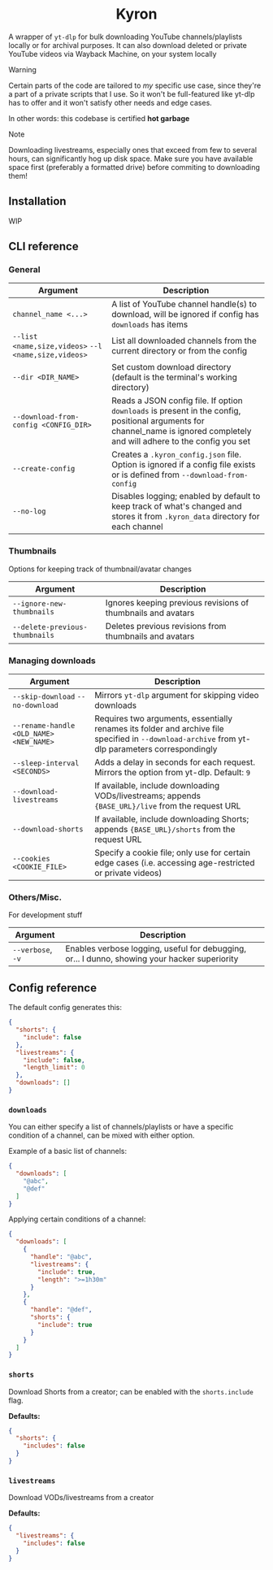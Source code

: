 <h1 align="center">Kyron</h1>

A wrapper of `yt-dlp` for bulk downloading YouTube channels/playlists locally or for archival purposes. It can also download deleted or private YouTube videos via Wayback Machine, on your system locally

> [!WARNING]
> Certain parts of the code are tailored to *my* specific use case, since they're a part of a private scripts that I use. So it won't be full-featured like yt-dlp has to offer and it won't satisfy other needs and edge cases.
>
> In other words: this codebase is certified **hot garbage**

> [!NOTE]
> Downloading livestreams, especially ones that exceed from few to several hours, can significantly hog up disk space. Make sure you have available space first (preferably a formatted drive) before commiting to downloading them!

## Installation

WIP

## CLI reference

### General

| Argument                                             | Description                                                                                                                                                                 |
| ---------------------------------------------------- | --------------------------------------------------------------------------------------------------------------------------------------------------------------------------- |
| `channel_name <...>`                                 | A list of YouTube channel handle(s) to download, will be ignored if config has `downloads` has items                                                                        |
| `--list <name,size,videos>` `--l <name,size,videos>` | List all downloaded channels from the current directory or from the config                                                                                                  |
| `--dir <DIR_NAME>`                                   | Set custom download directory (default is the terminal's working directory)                                                                                                 |
| `--download-from-config <CONFIG_DIR>`                | Reads a JSON config file. If option `downloads` is present in the config, positional arguments for channel_name is ignored completely and will adhere to the config you set |
| `--create-config`                                    | Creates a `.kyron_config.json` file. Option is ignored if a config file exists or is defined from `--download-from-config`                                                  |
| `--no-log`                                           | Disables logging; enabled by default to keep track of what's changed and stores it from `.kyron_data` directory for each channel                                            |

### Thumbnails

Options for keeping track of thumbnail/avatar changes

| Argument                       | Description                                                  |
| ------------------------------ | ------------------------------------------------------------ |
| `--ignore-new-thumbnails`      | Ignores keeping previous revisions of thumbnails and avatars |
| `--delete-previous-thumbnails` | Deletes previous revisions from thumbnails and avatars       |

### Managing downloads

| Argument                                | Description                                                                                                                                      |
| --------------------------------------- | ------------------------------------------------------------------------------------------------------------------------------------------------ |
| `--skip-download` `--no-download`       | Mirrors `yt-dlp` argument for skipping video downloads                                                                                           |
| `--rename-handle <OLD_NAME> <NEW_NAME>` | Requires two arguments, essentially renames its folder and archive file specified in `--download-archive` from yt-dlp parameters correspondingly |
| `--sleep-interval <SECONDS>`            | Adds a delay in seconds for each request. Mirrors the option from yt-dlp. Default: `9`                                                           |
| `--download-livestreams`                | If available, include downloading VODs/livestreams; appends `{BASE_URL}/live` from the request URL                                               |
| `--download-shorts`                     | If available, include downloading Shorts; appends `{BASE_URL}/shorts` from the request URL                                                       |
| `--cookies <COOKIE_FILE>`               | Specify a cookie file; only use for certain edge cases (i.e. accessing age-restricted or private videos)                                         |

### Others/Misc.

For development stuff

| Argument          | Description                                                                                   |
| ----------------- | --------------------------------------------------------------------------------------------- |
| `--verbose`, `-v` | Enables verbose logging, useful for debugging, or... I dunno, showing your hacker superiority |

## Config reference

The default config generates this:

```json
{
  "shorts": {
    "include": false
  },
  "livestreams": {
    "include": false,
    "length_limit": 0
  },
  "downloads": []
}
```

### `downloads`

You can either specify a list of channels/playlists or have a specific condition of a channel, can be mixed with either option.

Example of a basic list of channels:

```json
{
  "downloads": [
    "@abc",
    "@def"
  ] 
}
```

Applying certain conditions of a channel:

```json
{
  "downloads": [
    {
      "handle": "@abc",
      "livestreams": {
        "include": true,
        "length": ">=1h30m"
      }
    },
    {
      "handle": "@def",
      "shorts": {
        "include": true
      }
    }
  ] 
}
```

### `shorts`

Download Shorts from a creator; can be enabled with the `shorts.include` flag.

**Defaults:**

```json
{
  "shorts": {
    "includes": false
  }
}
```

### `livestreams`

Download VODs/livestreams from a creator

**Defaults:**

```json
{
  "livestreams": {
    "includes": false
  }
}
```